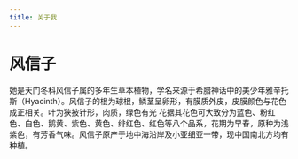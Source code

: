 ```yaml
---
title: 关于我
---
```


# 风信子
她是天门冬科风信子属的多年生草本植物，学名来源于希腊神话中的美少年雅辛托斯（Hyacinth）。风信子的根为球根，鳞茎呈卵形，有膜质外皮，皮膜颜色与花色成正相关。叶为狭披针形，肉质，绿色有光
花据其花色可大致分为蓝色、粉红色、白色、鹅黄、紫色、黄色、绯红色、红色等八个品系，花期为早春，原种为浅紫色，有芳香气味。风信子原产于地中海沿岸及小亚细亚一带，现中国南北方均有种植。

